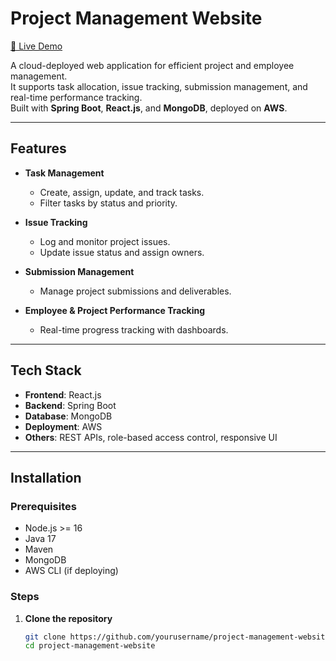 # Project Management Website

[🔗 Live Demo](https://main.d2o0gqum7z2ri9.amplifyapp.com/)


A cloud-deployed web application for efficient project and employee management.  
It supports task allocation, issue tracking, submission management, and real-time performance tracking.  
Built with **Spring Boot**, **React.js**, and **MongoDB**, deployed on **AWS**.

---

## Features

- **Task Management**  
  - Create, assign, update, and track tasks.  
  - Filter tasks by status and priority.   

- **Issue Tracking**  
  - Log and monitor project issues.  
  - Update issue status and assign owners.  

- **Submission Management**  
  - Manage project submissions and deliverables.  

- **Employee & Project Performance Tracking**  
  - Real-time progress tracking with dashboards.  

---

## Tech Stack

- **Frontend**: React.js  
- **Backend**: Spring Boot  
- **Database**: MongoDB  
- **Deployment**: AWS  
- **Others**: REST APIs, role-based access control, responsive UI  

---

## Installation

### Prerequisites
- Node.js >= 16
- Java 17
- Maven
- MongoDB
- AWS CLI (if deploying)

### Steps

1. **Clone the repository**
   ```bash
   git clone https://github.com/yourusername/project-management-website.git
   cd project-management-website
